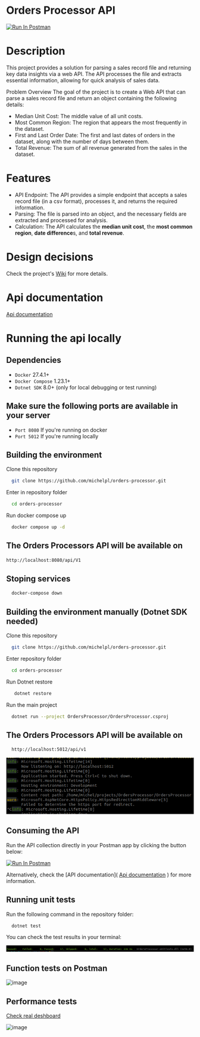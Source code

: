 # Orders Processor API
[<img src="https://run.pstmn.io/button.svg" alt="Run In Postman" style="width: 128px; height: 32px;">](https://app.getpostman.com/run-collection/1954140-7345cdfc-f428-4147-969b-35958d629c04?action=collection%2Ffork&source=rip_markdown&collection-url=entityId%3D1954140-7345cdfc-f428-4147-969b-35958d629c04%26entityType%3Dcollection%26workspaceId%3D0ccb7cc2-b18c-41ae-9e43-f7d2cce29a93#?env%5B%5BDOCKER%5D%20OrdersProcessor%5D=W3sia2V5IjoiYmFzZV91cmwiLCJ2YWx1ZSI6Imh0dHA6Ly9sb2NhbGhvc3Q6ODA4MC9hcGkvdjEiLCJlbmFibGVkIjp0cnVlLCJ0eXBlIjoiZGVmYXVsdCIsInNlc3Npb25WYWx1ZSI6Imh0dHA6Ly9sb2NhbGhvc3Q6ODA4MC9hcGkvdjEiLCJzZXNzaW9uSW5kZXgiOjB9XQ==)
# Description

This project provides a solution for parsing a sales record file and returning key data insights via a web API. The API processes the file and extracts essential information, allowing for quick analysis of sales data.

Problem Overview
The goal of the project is to create a Web API that can parse a sales record file and return an object containing the following details:

- Median Unit Cost: The middle value of all unit costs.
- Most Common Region: The region that appears the most frequently in the dataset.
- First and Last Order Date: The first and last dates of orders in the dataset, along with the number of days between them.
- Total Revenue: The sum of all revenue generated from the sales in the dataset.

# Features
- API Endpoint: The API provides a simple endpoint that accepts a sales record file (in a csv format), processes it, and returns the required information.
- Parsing: The file is parsed into an object, and the necessary fields are extracted and processed for analysis.
- Calculation: The API calculates the **median unit cost**, the **most common region**, **date difference**s, and **total revenue**.

# Design decisions

Check the project's [Wiki](https://github.com/michelpl/orders-processor/wiki/Design-Justifications) for more details.


# Api documentation
[Api documentation](https://documenter.getpostman.com/view/1954140/2sAYJ7fJow)

# Running the api locally

## Dependencies

*   ``Docker`` 27.4.1+
*   ``Docker Compose`` 1.23.1+
*   ``Dotnet SDK`` 8.0+ (only for local debugging or test running)

## Make sure the following ports are available in your server

*   ``Port 8080`` If you're running on docker
*   ``Port 5012`` If you're running locally

## Building the environment

Clone this repository

```bash
  git clone https://github.com/michelpl/orders-processor.git
```

Enter in repository folder

```bash
  cd orders-processor
```

Run docker compose up

```bash
  docker compose up -d
```

## The Orders Processors API will be available on
```bash
http://localhost:8080/api/V1
```

## Stoping services

```bash
  docker-compose down
```

## Building the environment manually (Dotnet SDK needed)

Clone this repository

```bash
  git clone https://github.com/michelpl/orders-processor.git
```

Enter repository folder

```bash
  cd orders-processor
```
Run Dotnet restore
```bash
   dotnet restore
```

Run the main project
```bash
  dotnet run --project OrdersProcessor/OrdersProcessor.csproj
```

## The Orders Processors API will be available on
```bash
  http://localhost:5012/api/v1
```

![img_1.png](img_1.png)

## Consuming the API

Run the API collection directly in your Postman app by clicking the button below:

[<img src="https://run.pstmn.io/button.svg" alt="Run In Postman" style="width: 128px; height: 32px;">](https://app.getpostman.com/run-collection/1954140-7345cdfc-f428-4147-969b-35958d629c04?action=collection%2Ffork&source=rip_markdown&collection-url=entityId%3D1954140-7345cdfc-f428-4147-969b-35958d629c04%26entityType%3Dcollection%26workspaceId%3D0ccb7cc2-b18c-41ae-9e43-f7d2cce29a93#?env%5B%5BDOCKER%5D%20OrdersProcessor%5D=W3sia2V5IjoiYmFzZV91cmwiLCJ2YWx1ZSI6Imh0dHA6Ly9sb2NhbGhvc3Q6ODA4MC9hcGkvdjEiLCJlbmFibGVkIjp0cnVlLCJ0eXBlIjoiZGVmYXVsdCIsInNlc3Npb25WYWx1ZSI6Imh0dHA6Ly9sb2NhbGhvc3Q6ODA4MC9hcGkvdjEiLCJzZXNzaW9uSW5kZXgiOjB9XQ==)

Alternatively, check the [API documentation](
[Api documentation](https://documenter.getpostman.com/view/1954140/2sAYJ7fJow)
) for more information.


## Running unit tests

Run the following command in the repository folder:

```bash
  dotnet test
```

You can check the test results in your terminal:

![img.png](img.png)

## Function tests on Postman

![image](https://github.com/user-attachments/assets/1cc8dc23-369d-424b-aa96-e0c16aa22143)


## Performance tests

[Check real deshboard]([url](https://www.postman.com/crimson-satellite-2744/workspace/hiring-processes/run/performance/1efc702c-267f-46b0-9ea5-f6fe009669aa?static=true))

![image](https://github.com/user-attachments/assets/71a073dd-9dfa-4e97-9519-9ff214ff27b8)


